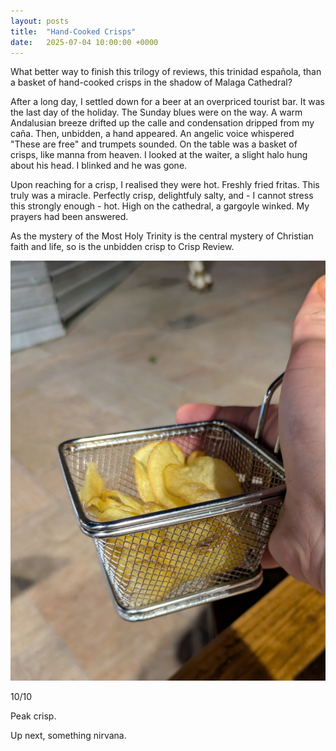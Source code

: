 ```yaml
---
layout: posts
title:  "Hand-Cooked Crisps"
date:   2025-07-04 10:00:00 +0000
---
```


What better way to finish this trilogy of reviews, this trinidad española, than a basket of hand-cooked crisps in the shadow of Malaga Cathedral?

<!--excerpt-->

After a long day, I settled down for a beer at an overpriced tourist bar. It was the last day of the holiday. The Sunday blues were on the way. A warm Andalusian breeze drifted up the calle and condensation dripped from my caña. Then, unbidden, a hand appeared. An angelic voice whispered "These are free" and trumpets sounded. On the table was a basket of crisps, like manna from heaven. I looked at the waiter, a slight halo hung about his head. I blinked and he was gone.

Upon reaching for a crisp, I realised they were hot. Freshly fried fritas. This truly was a miracle. Perfectly crisp, delightfuly salty, and - I cannot stress this strongly enough - hot. High on the cathedral, a gargoyle winked. My prayers had been answered.

As the mystery of the Most Holy Trinity is the central mystery of Christian faith and life, so is the unbidden crisp to Crisp Review. 

<img style="max-height:50vh" src="/assets/images/hcc.jpg" alt="A basket of crisps"/>

10/10 

Peak crisp.

Up next, something nirvana. 
